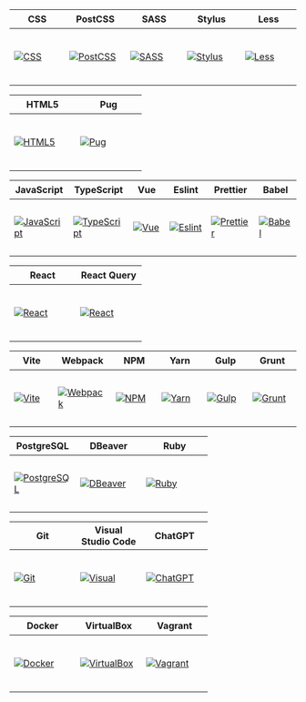 <table>
  <thead>
    <tr>
      <th height=33 width=100>CSS</th>
      <th height=33 width=100>PostCSS</th>
      <th height=33 width=100>SASS</th>
      <th height=33 width=100>Stylus</th>
      <th height=33 width=100>Less</th>
    </tr>
  </thead>
  <tbody>
    <tr>
      <td height=100 width=100>
        <a href=https://www.w3.org/Style/CSS/>
          <img src=https://github.com/AndriiKot/___Icons__and__Links___/blob/main/icons/css.svg alt=CSS>
        </a>
      </td>
      <td height=100 width=100>
        <a href=https://postcss.org/docs/>
          <img src=https://github.com/AndriiKot/___Icons__and__Links___/blob/main/icons/postcss.svg alt=PostCSS>
        </a>
      </td>
      <td height=100 width=100>
        <a href=https://sass-lang.com/documentation/>
          <img src=https://github.com/AndriiKot/___Icons__and__Links___/blob/main/icons/sass.svg alt=SASS>
        </a>
      </td>
      <td height=100 width=100>
        <a href=https://stylus-lang.com/>
          <img src=https://github.com/AndriiKot/___Icons__and__Links___/blob/main/icons/stylus.svg alt=Stylus>
        </a>
      </td>
      <td height=100 width=100>
        <a href=https://lesscss.org/>
          <img src=https://github.com/AndriiKot/___Icons__and__Links___/blob/main/icons/less.svg alt=Less>
        </a>
      </td>
    </tr>
  </tbody>
</table>
<table>
  <thead>
    <tr>
      <th height=33 width=100>HTML5</th>
      <th height=33 width=100>Pug</th>
    </tr>
  </thead>
  <tbody>
    <tr>
      <td height=100 width=100>
        <a href=https://html.spec.whatwg.org/multipage/>
          <img src=https://github.com/AndriiKot/___Icons__and__Links___/blob/main/icons/html.svg alt=HTML5>
        </a>
      </td>
      <td height=100 width=100>
        <a href=https://pugjs.org/api/getting-started.html>
          <img src=https://github.com/AndriiKot/___Icons__and__Links___/blob/main/icons/pug.svg alt=Pug>
        </a>
      </td>
    </tr>
  </tbody>
</table>
<table>
  <thead>
    <tr>
      <th height=33 width=100>JavaScript</th>
      <th height=33 width=100>TypeScript</th>
      <th height=33 width=100>Vue</th>
      <th height=33 width=100>Eslint</th>
      <th height=33 width=100>Prettier</th>
      <th height=33 width=100>Babel</th>
    </tr>
  </thead>
  <tbody>
    <tr>
      <td height=100 width=100>
        <a href=https://ecma-international.org/publications-and-standards/standards/>
          <img src=https://github.com/AndriiKot/___Icons__and__Links___/blob/main/icons/javascript-1.svg alt=JavaScript>
        </a>
      </td>
      <td height=100 width=100>
        <a href=https://www.typescriptlang.org/docs/>
          <img src=https://github.com/AndriiKot/___Icons__and__Links___/blob/main/icons/typescript.svg alt=TypeScript>
        </a>
      </td>
      <td height=100 width=100>
        <a href=https://vuejs.org/>
          <img src=https://github.com/AndriiKot/___Icons__and__Links___/blob/main/icons/vue.svg alt=Vue>
        </a>
      </td>
      <td height=100 width=100>
        <a href=https://eslint.org/docs/latest/>
          <img src=https://github.com/AndriiKot/___Icons__and__Links___/blob/main/icons/eslint.svg alt=Eslint>
        </a>
      </td>
      <td height=100 width=100>
        <a href=https://prettier.io/>
          <img src=https://github.com/AndriiKot/___Icons__and__Links___/blob/main/icons/prettier.svg alt=Prettier>
        </a>
      </td>
      <td height=100 width=100>
        <a href=https://babeljs.io/docs/>
          <img src=https://github.com/AndriiKot/___Icons__and__Links___/blob/main/icons/babel.svg alt=Babel>
        </a>
      </td>
    </tr>
  </tbody>
</table>
<table>
  <thead>
    <tr>
      <th height=33 width=100>React</th>
      <th height=33 width=100>React Query</th>
    </tr>
  </thead>
  <tbody>
    <tr>
      <td height=100 width=100>
        <a href=https://react.dev/>
          <img src=https://github.com/AndriiKot/___Icons__and__Links___/blob/main/icons/react.svg alt=React>
        </a>
      </td>
      <td height=100 width=100>
        <a href=https://tanstack.com/query/latest/docs/framework/react/overview>
          <img src=https://github.com/AndriiKot/___Icons__and__Links___/blob/main/icons/react-query.svg alt=React Query>
        </a>
      </td>
    </tr>
  </tbody>
</table>
<table>
  <thead>
    <tr>
      <th height=33 width=100>Vite</th>
      <th height=33 width=100>Webpack</th>
      <th height=33 width=100>NPM</th>
      <th height=33 width=100>Yarn</th>
      <th height=33 width=100>Gulp</th>
      <th height=33 width=100>Grunt</th>
    </tr>
  </thead>
  <tbody>
    <tr>
      <td height=100 width=100>
        <a href=https://vitejs.dev/>
          <img src=https://github.com/AndriiKot/___Icons__and__Links___/blob/main/icons/vitejs.svg alt=Vite>
        </a>
      </td>
      <td height=100 width=100>
        <a href=https://webpack.js.org/>
          <img src=https://github.com/AndriiKot/___Icons__and__Links___/blob/main/icons/webpack.svg alt=Webpack>
        </a>
      </td>
      <td height=100 width=100>
        <a href=https://docs.npmjs.com/>
          <img src=https://github.com/AndriiKot/___Icons__and__Links___/blob/main/icons/npm.svg alt=NPM>
        </a>
      </td>
      <td height=100 width=100>
        <a href=https://classic.yarnpkg.com/en/>
          <img src=https://github.com/AndriiKot/___Icons__and__Links___/blob/main/icons/yarn.svg alt=Yarn>
        </a>
      </td>
      <td height=100 width=100>
        <a href=https://gulpjs.com/>
          <img src=https://github.com/AndriiKot/___Icons__and__Links___/blob/main/icons/gulp.svg alt=Gulp>
        </a>
      </td>
      <td height=100 width=100>
        <a href=https://gruntjs.com/getting-started>
          <img src=https://github.com/AndriiKot/___Icons__and__Links___/blob/main/icons/grunt.svg alt=Grunt>
        </a>
      </td>
    </tr>
  </tbody>
</table>
<table>
  <thead>
    <tr>
      <th height=33 width=100>PostgreSQL</th>
      <th height=33 width=100>DBeaver</th>
      <th height=33 width=100>Ruby</th>
    </tr>
  </thead>
  <tbody>
    <tr>
      <td height=100 width=100>
        <a href=https://www.postgresql.org/docs/>
          <img src=https://github.com/AndriiKot/___Icons__and__Links___/blob/main/icons/postgresql.svg alt=PostgreSQL>
        </a>
      </td>
      <td height=100 width=100>
        <a href=https://dbeaver.com/docs/dbeaver/>
          <img src=https://github.com/AndriiKot/___Icons__and__Links___/blob/main/icons/dbeaver.svg alt=DBeaver>
        </a>
      </td>
      <td height=100 width=100>
        <a href=https://ruby-doc.org/>
          <img src=https://github.com/AndriiKot/___Icons__and__Links___/blob/main/icons/ruby.svg alt=Ruby>
        </a>
      </td>
    </tr>
  </tbody>
</table>
<table>
  <thead>
    <tr>
      <th height=33 width=100>Git</th>
      <th height=33 width=100>Visual Studio Code</th>
      <th height=33 width=100>ChatGPT</th>
    </tr>
  </thead>
  <tbody>
    <tr>
      <td height=100 width=100>
        <a href=https://www.git-scm.com/doc>
          <img src=https://github.com/AndriiKot/___Icons__and__Links___/blob/main/icons/git.svg alt=Git>
        </a>
      </td>
      <td height=100 width=100>
        <a href=https://code.visualstudio.com/docs>
          <img src=https://github.com/AndriiKot/___Icons__and__Links___/blob/main/icons/visual-studio-code.svg alt=Visual Studio Code>
        </a>
      </td>
      <td height=100 width=100>
        <a href=https://chatgpt.com/auth/login>
          <img src=https://github.com/AndriiKot/___Icons__and__Links___/blob/main/icons/chatgpt.svg alt=ChatGPT>
        </a>
      </td>
    </tr>
  </tbody>
</table>
<table>
  <thead>
    <tr>
      <th height=33 width=100>Docker</th>
      <th height=33 width=100>VirtualBox</th>
      <th height=33 width=100>Vagrant</th>
    </tr>
  </thead>
  <tbody>
    <tr>
      <td height=100 width=100>
        <a href=https://docs.docker.com/>
          <img src=https://github.com/AndriiKot/___Icons__and__Links___/blob/main/icons/docker.svg alt=Docker>
        </a>
      </td>
      <td height=100 width=100>
        <a href=https://www.virtualbox.org/>
          <img src=https://github.com/AndriiKot/___Icons__and__Links___/blob/main/icons/virtualbox.svg alt=VirtualBox>
        </a>
      </td>
      <td height=100 width=100>
        <a href=https://developer.hashicorp.com/vagrant/docs>
          <img src=https://github.com/AndriiKot/___Icons__and__Links___/blob/main/icons/vagrant.svg alt=Vagrant>
        </a>
      </td>
    </tr>
  </tbody>
</table>
